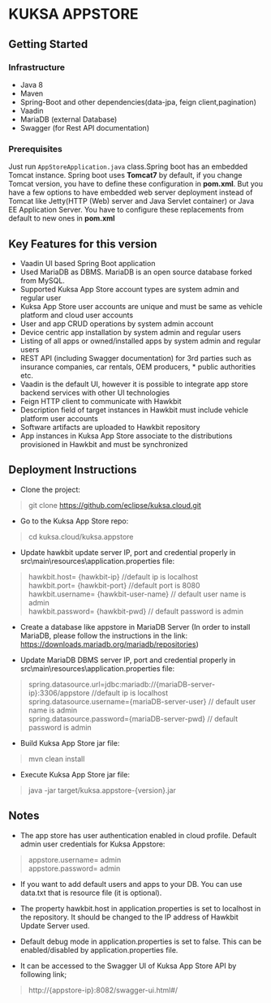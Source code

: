 # KUKSA APPSTORE

## Getting Started

### Infrastructure

- Java 8
- Maven
- Spring-Boot and other dependencies(data-jpa, feign client,pagination)
- Vaadin
- MariaDB (external Database)
- Swagger (for Rest API documentation)

### Prerequisites
Just run `AppStoreApplication.java` class.Spring boot has an embedded Tomcat instance. Spring boot uses **Tomcat7** by default, if you change Tomcat version, you have to define these configuration in **pom.xml**. But you have a few options to have embedded web server deployment instead of Tomcat like Jetty(HTTP (Web) server and Java Servlet container) or Java EE Application Server. You have to configure these replacements from default to new ones in **pom.xml**

## Key Features for this version
* Vaadin UI based Spring Boot application
* Used MariaDB as DBMS. MariaDB is an open source database forked from MySQL.
* Supported Kuksa App Store account types are system admin and regular user
* Kuksa App Store user accounts are unique and must be same as vehicle platform and cloud user accounts
* User and app CRUD operations by system admin account
* Device centric app installation by system admin and regular users
* Listing of all apps or owned/installed apps by system admin and regular users
* REST API (including Swagger documentation) for 3rd parties such as insurance companies, car rentals, OEM producers, * public authorities etc.
* Vaadin is the default UI, however it is possible to integrate app store backend services with other UI technologies
* Feign HTTP client to communicate with Hawkbit
* Description field of target instances in Hawkbit must include vehicle platform user accounts
* Software artifacts are uploaded to Hawkbit repository
* App instances in Kuksa App Store associate to the distributions provisioned in Hawkbit and must be synchronized

## Deployment Instructions

- Clone the project:

> git clone https://github.com/eclipse/kuksa.cloud.git  


- Go to the Kuksa App Store repo:

> cd kuksa.cloud/kuksa.appstore
 

- Update hawkbit update server IP, port and credential properly in src\main\resources\application.properties file:

> hawkbit.host= {hawkbit-ip}  //default ip is localhost  
> hawkbit.port= {hawkbit-port} //default port is 8080  
> hawkbit.username= {hawkbit-user-name} // default user name is admin  
> hawkbit.password= {hawkbit-pwd} // default password is admin 

- Create a database like appstore in MariaDB Server (In order to install MariaDB, please follow the instructions in the link: https://downloads.mariadb.org/mariadb/repositories) 

 
- Update MariaDB DBMS server IP, port and credential properly in src\main\resources\application.properties file: 

> spring.datasource.url=jdbc:mariadb://{mariaDB-server-ip}:3306/appstore    //default ip is localhost  
> spring.datasource.username={mariaDB-server-user}          // default user name is admin  
> spring.datasource.password={mariaDB-server-pwd}           // default password is admin  

- Build Kuksa App Store jar file:

> mvn clean install

- Execute Kuksa App Store jar file:

> java -jar target/kuksa.appstore-{version}.jar



## Notes
- The app store has user authentication enabled in cloud profile. Default admin user credentials for Kuksa Appstore:

> appstore.username= admin   
> appstore.password= admin

- If you want to add default users and apps to your DB. You can use data.txt that is resource file (it is optional).

- The property hawkbit.host in application.properties is set to localhost in the repository. It should be changed to the IP address of Hawkbit Update Server used.

- Default debug mode in application.properties is set to false. This can be enabled/disabled by application.properties file.

- It can be accessed to the Swagger UI of Kuksa App Store API by following link;

> http://{appstore-ip}:8082/swagger-ui.html#/
